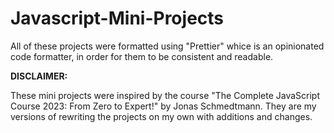 # Javascript-Mini-Projects

All of these projects were formatted using "Prettier" whice is an opinionated code formatter, in order for them to be consistent and readable.

**DISCLAIMER:**

These mini projects were inspired by the course "The Complete JavaScript Course 2023: From Zero to Expert!" by Jonas Schmedtmann.
They are my versions of rewriting the projects on my own with additions and changes.
